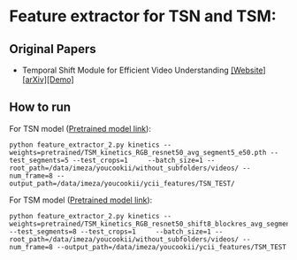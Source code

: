 # Feature extractor for TSN and TSM: 

## Original Papers
- Temporal Shift Module for Efficient Video Understanding [[Website]](https://hanlab.mit.edu/projects/tsm/) [[arXiv]](https://arxiv.org/abs/1811.08383)[[Demo]](https://www.youtube.com/watch?v=0T6u7S_gq-4)

## How to run

For TSN model ([Pretrained model link](https://hanlab.mit.edu/projects/tsm/models/TSM_kinetics_RGB_resnet50_avg_segment5_e50.pth)):
```shell
python feature_extractor_2.py kinetics --weights=pretrained/TSM_kinetics_RGB_resnet50_avg_segment5_e50.pth --test_segments=5 --test_crops=1     --batch_size=1 --root_path=/data/imeza/youcookii/without_subfolders/videos/ --num_frame=8 --output_path=/data/imeza/youcookii/ycii_features/TSN_TEST/
```

For TSM model ([Pretrained model link](https://hanlab.mit.edu/projects/tsm/models/TSM_kinetics_RGB_resnet50_shift8_blockres_avg_segment8_e50.pth)):

```shell
python feature_extractor_2.py kinetics --weights=pretrained/TSM_kinetics_RGB_resnet50_shift8_blockres_avg_segment8_e50.pth --test_segments=8 --test_crops=1     --batch_size=1 --root_path=/data/imeza/youcookii/without_subfolders/videos/ --num_frame=8 --output_path=/data/imeza/youcookii/ycii_features/TSM_TEST
```

